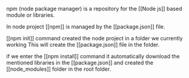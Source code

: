 npm (node package manager) is a repository for the [[Node js]] based module or libraries.

In node project [[npm]]  is managed by the [[package.json]] file.

[[npm init]] command created the node project in a folder we currently working This will create the [[package.json]] file in the folder.

if we enter the [[npm install]] command it automatically download the mentioned libraries in the [[package.json]] and created the [[node_modules]] folder in the root folder.